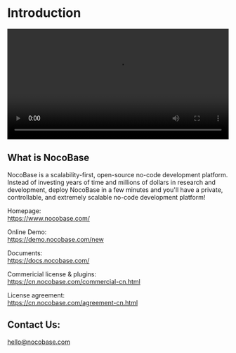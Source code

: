 # Introduction

<video width="100%" controls>
      <source src="https://static-docs.nocobase.com/NocoBase-CN-0426.mp4" type="video/mp4">
</video>

## What is NocoBase

NocoBase is a scalability-first, open-source no-code development platform.  
Instead of investing years of time and millions of dollars in research and development, deploy NocoBase in a few minutes and you'll have a private, controllable, and extremely scalable no-code development platform!

Homepage:  
https://www.nocobase.com/

Online Demo:  
https://demo.nocobase.com/new

Documents:  
https://docs.nocobase.com/

Commericial license & plugins:  
https://cn.nocobase.com/commercial-cn.html

License agreement:   
https://cn.nocobase.com/agreement-cn.html


## Contact Us:  
hello@nocobase.com